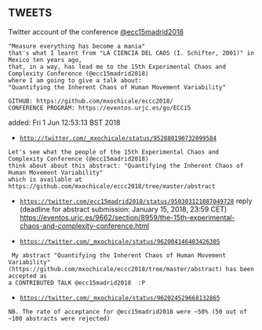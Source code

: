 TWEETS
---
Twitter account of the conference [@ecc15madrid2018](https://twitter.com/ecc15madrid2018)



```
"Measure everything has become a mania" 
that's what I learnt from "LA CIENCIA DEL CAOS (I. Schifter, 2001)" in Mexico ten years ago,
that, in a way, has lead me to the 15th Experimental Chaos and Complexity Conference (@ecc15madrid2018)
where I am going to give a talk about: 
"Quantifying the Inherent Chaos of Human Movement Variability" 

GITHUB: https://github.com/mxochicale/eccc2018/
CONFERENCE PROGRAM: https://eventos.urjc.es/go/ECC15
```


added: Fri  1 Jun 12:53:13 BST 2018





* [`http://twitter.com/_mxochicale/status/952880190732099584`](http://twitter.com/_mxochicale/status/952880190732099584)
```
Let's see what the people of the 15th Experimental Chaos and Complexity Conference (@ecc15madrid2018)
think about about this abstract: "Quantifying the Inherent Chaos of Human Movement Variability" 
which is available at https://github.com/mxochicale/eccc2018/tree/master/abstract
```



* [`https://twitter.com/ecc15madrid2018/status/950303121087049728`](https://twitter.com/ecc15madrid2018/status/950303121087049728)
reply
(deadline for abstract submission: January 15, 2018, 23:59 CET)
https://eventos.urjc.es/9662/section/8959/the-15th-experimental-chaos-and-complexity-conference.html



* [`https://twitter.com/_mxochicale/status/962004146403426305`](https://twitter.com/_mxochicale/status/962004146403426305)
```
 My abstract "Quantifying the Inherent Chaos of Human Movement Variability" 
(https://github.com/mxochicale/eccc2018/tree/master/abstract) has been accepted as 
a CONTRIBUTED TALK @ecc15madrid2018  :P 
```


* [`https://twitter.com/_mxochicale/status/962024529668132865`](https://twitter.com/_mxochicale/status/962024529668132865)
```
NB. The rate of acceptance for @ecc15madrid2018 were ~50% (50 out of ~100 abstracts were rejected)
```
